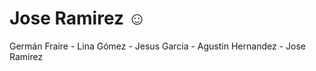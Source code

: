 # Jose Ramirez :relaxed:

Germán Fraire - Lina Gómez - Jesus Garcia - Agustin Hernandez - Jose Ramirez
